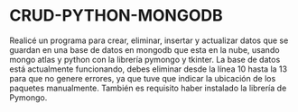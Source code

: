 # CRUD-PYTHON-MONGODB
Realicé un programa para crear, eliminar, insertar y actualizar datos que se guardan en una base de datos en mongodb que esta en la nube, usando mongo atlas y python con la librería pymongo y tkinter.
La base de datos está actualmente funcionando, debes eliminar desde la línea 10 hasta la 13 para que no genere errores, ya que tuve que indicar la ubicación de los paquetes manualmente. También es requisito haber instalado la librería de Pymongo.
